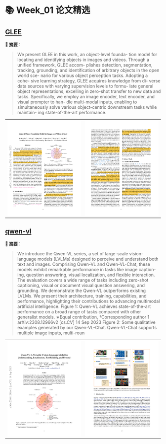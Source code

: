 # 📚 Week_01 论文精选

## [GLEE](GLEE.pdf)

**📝 摘要**：

> We present GLEE in this work, an object-level founda-
tion model for locating and identifying objects in images
and videos. Through a unified framework, GLEE accom-
plishes detection, segmentation, tracking, grounding, and
identification of arbitrary objects in the open world sce-
nario for various object perception tasks. Adopting a cohe-
sive learning strategy, GLEE acquires knowledge from di-
verse data sources with varying supervision levels to formu-
late general object representations, excelling in zero-shot
transfer to new data and tasks. Specifically, we employ an
image encoder, text encoder, and visual prompter to han-
dle multi-modal inputs, enabling to simultaneously solve
various object-centric downstream tasks while maintain-
ing state-of-the-art performance.

<table><tr>
  <td><img src="./GLEE_page1.png" alt="Page image" width="500"/></td>
  <td><img src="./GLEE_page2.png" alt="Page image" width="500"/></td>
</tr></table>

## [qwen-vl](qwen-vl.pdf)

**📝 摘要**：

> We introduce the Qwen-VL series, a set of large-scale vision-language models (LVLMs)
designed to perceive and understand both text and images. Comprising Qwen-VL and
Qwen-VL-Chat, these models exhibit remarkable performance in tasks like image caption-
ing, question answering, visual localization, and flexible interaction. The evaluation covers
a wide range of tasks including zero-shot captioning, visual or document visual question
answering, and grounding. We demonstrate the Qwen-VL outperforms existing LVLMs.
We present their architecture, training, capabilities, and performance, highlighting their
contributions to advancing multimodal artificial intelligence.
Figure 1: Qwen-VL achieves state-of-the-art performance on a broad range of tasks compared with other
generalist models.
∗Equal contribution, †Corresponding author
1
arXiv:2308.12966v2  [cs.CV]  14 Sep 2023
Figure 2: Some qualitative examples generated by our Qwen-VL-Chat. Qwen-VL-Chat supports multiple
image inputs, multi-roun

<table><tr>
  <td><img src="./qwen-vl_page1.png" alt="Page image" width="500"/></td>
  <td><img src="./qwen-vl_page2.png" alt="Page image" width="500"/></td>
</tr></table>

